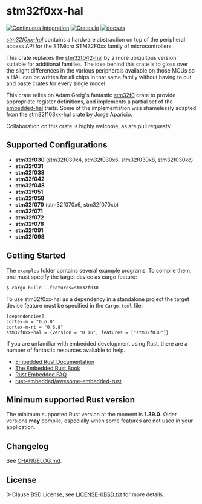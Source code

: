 stm32f0xx-hal
=============

[![Continuous integration](https://github.com/stm32-rs/stm32f0xx-hal/workflows/Continuous%20integration/badge.svg)](https://github.com/stm32-rs/stm32f0xx-hal)
[![Crates.io](https://img.shields.io/crates/v/stm32f0xx-hal.svg)](https://crates.io/crates/stm32f0xx-hal)
[![docs.rs](https://docs.rs/stm32f0xx-hal/badge.svg)](https://docs.rs/stm32f0xx-hal/)

[_stm32f0xx-hal_](https://github.com/stm32-rs/stm32f0xx-hal) contains a hardware abstraction on top of the peripheral access API for the STMicro STM32F0xx family of microcontrollers.

This crate replaces the [stm32f042-hal](https://github.com/therealprof/stm32f042-hal) by a more ubiquitous version suitable for additional families. The idea behind this crate is to gloss over the slight differences in the various peripherals available on those MCUs so a HAL can be written for all chips in that same family without having to cut and paste crates for every single model.

This crate relies on Adam Greig's fantastic [stm32f0](https://crates.io/crates/stm32f0) crate to provide appropriate register definitions, and implements a partial set of the [embedded-hal](https://github.com/rust-embedded/embedded-hal) traits. Some of the implementation was shamelessly adapted from the [stm32f103xx-hal](https://github.com/japaric/stm32f103xx-hal) crate by Jorge Aparicio.

Collaboration on this crate is highly welcome, as are pull requests!


Supported Configurations
------------------------

* __stm32f030__ (stm32f030x4, stm32f030x6, stm32f030x8, stm32f030xc)  
* __stm32f031__  
* __stm32f038__  
* __stm32f042__  
* __stm32f048__  
* __stm32f051__  
* __stm32f058__  
* __stm32f070__ (stm32f070x6, stm32f070xb)  
* __stm32f071__  
* __stm32f072__  
* __stm32f078__  
* __stm32f091__  
* __stm32f098__  


Getting Started
---------------
The `examples` folder contains several example programs. To compile them, one must specify the target device as cargo feature:
```
$ cargo build --features=stm32f030
```

To use stm32f0xx-hal as a dependency in a standalone project the target device feature must be specified in the `Cargo.toml` file:
```
[dependencies]
cortex-m = "0.6.0"
cortex-m-rt = "0.6.8"
stm32f0xx-hal = {version = "0.16", features = ["stm32f030"]}
```

If you are unfamiliar with embedded development using Rust, there are a number of fantastic resources available to help.

- [Embedded Rust Documentation](https://docs.rust-embedded.org/)  
- [The Embedded Rust Book](https://docs.rust-embedded.org/book/)  
- [Rust Embedded FAQ](https://docs.rust-embedded.org/faq.html)  
- [rust-embedded/awesome-embedded-rust](https://github.com/rust-embedded/awesome-embedded-rust)


Minimum supported Rust version
------------------------------

The minimum supported Rust version at the moment is **1.39.0**. Older versions
**may** compile, especially when some features are not used in your
application.

Changelog
---------

See [CHANGELOG.md](CHANGELOG.md).


License
-------

0-Clause BSD License, see [LICENSE-0BSD.txt](LICENSE-0BSD.txt) for more details.
